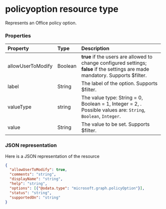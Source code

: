 # policyoption resource type

Represents an Office policy option.


### Properties
| Property	   | Type	|Description|
|:---------------|:--------|:----------|
|allowUserToModify|Boolean| **true** if the users are allowed to change configured settings; **false** if the settings are made mandatory. Supports $filter.    |
|label|String|The label of the option. Supports $filter.|
|valueType|string|The value type: String = 0, Boolean = 1, Integer = 2, . Possible values are: `String`, `Boolean`, `Integer`.|
|value|String|The value to be set. Supports $filter.|

### JSON representation

Here is a JSON representation of the resource

<!-- {
  "blockType": "resource",
  "optionalProperties": [
    "allowUserToModify",
    "comments",
    "displayName",
    "help",
    "status",
    "supportedOn"
  ],
  "keyProperty": "id",
  "@odata.type": "microsoft.graph.policyoption"
}-->

```json
{
  "allowUserToModify": true,
  "comments": "string",
  "displayName": "string",
  "help": "string",
  "options": [{"@odata.type": "microsoft.graph.policyOption"}],
  "status": "string",
  "supportedOn": "string"
}

```

<!-- uuid: 8fcb5dbc-d5aa-4681-8e31-b001d5168d79
2015-10-25 14:57:30 UTC -->
<!-- {
  "type": "#page.annotation",
  "description": "policyoption resource",
  "keywords": "",
  "section": "documentation",
  "tocPath": ""
}-->
